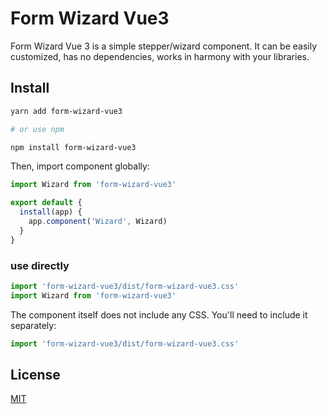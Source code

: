 # Form Wizard Vue3

Form Wizard Vue 3 is a simple stepper/wizard component. It can be easily customized, has no dependencies, works in harmony with your libraries.

## Install

```bash
yarn add form-wizard-vue3

# or use npm

npm install form-wizard-vue3
```

Then, import component globally:

```js
import Wizard from 'form-wizard-vue3'

export default {
  install(app) {
    app.component('Wizard', Wizard)
  }
}
```

### use directly

```js
import 'form-wizard-vue3/dist/form-wizard-vue3.css'
import Wizard from 'form-wizard-vue3'
```

The component itself does not include any CSS. You'll need to include it separately:

```js
import 'form-wizard-vue3/dist/form-wizard-vue3.css'
```

## License

[MIT](https://github.com/bahadirsofuoglu/form-wizard-vue3/blob/master/LICENSE.md)
